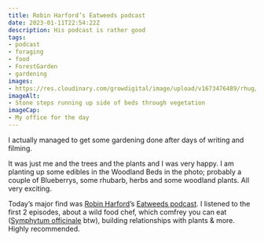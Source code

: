 ```yaml
---
title: Robin Harford’s Eatweeds podcast 
date: 2023-01-11T22:54:22Z
description: His podcast is rather good
tags: 
- podcast
- foraging
- food
- ForestGarden
- gardening
images: 
- https://res.cloudinary.com/growdigital/image/upload/v1673476489/rhug/woodland-beds-230111.jpg
imageAlt:
- Stone steps running up side of beds through vegetation 
imageCap:
- My office for the day
---
```


I actually managed to get some gardening done after days of writing and filming. 

It was just me and the trees and the plants and I was very happy. I am planting up some edibles in the Woodland Beds in the photo; probably a couple of Blueberrys, some rhubarb, herbs and some woodland plants. All very exciting.

Today’s major find was [Robin Harford](https://www.eatweeds.co.uk/about)’s [Eatweeds podcast](https://www.eatweeds.co.uk/podcast). I listened to the first 2 episodes, about a wild food chef, which comfrey you can eat ([Symphytum officinale](https://pfaf.org/user/Plant.aspx?LatinName=Symphytum+officinale) btw), building relationships with plants & more. Highly recommended.
